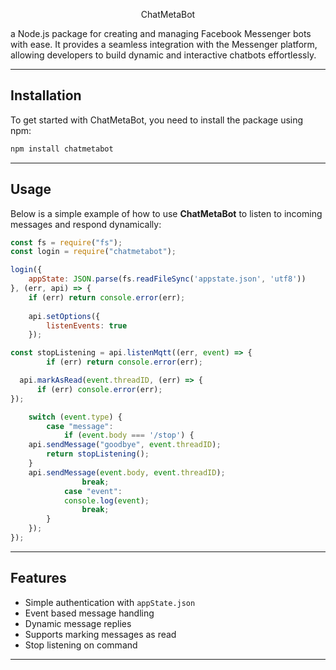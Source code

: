 <p align="center">
ChatMetaBot
    </p>
a Node.js package for creating and managing Facebook Messenger bots with ease. It provides a seamless integration with the Messenger platform, allowing developers to build dynamic and interactive chatbots effortlessly.


---

## Installation

To get started with ChatMetaBot, you need to install the package using npm:

```bash
npm install chatmetabot
```

---

## Usage

Below is a simple example of how to use **ChatMetaBot** to listen to incoming messages and respond dynamically:

```javascript
const fs = require("fs");
const login = require("chatmetabot");

login({
    appState: JSON.parse(fs.readFileSync('appstate.json', 'utf8'))
}, (err, api) => {
    if (err) return console.error(err);
    
    api.setOptions({
        listenEvents: true
    });

const stopListening = api.listenMqtt((err, event) => {
        if (err) return console.error(err);

  api.markAsRead(event.threadID, (err) => {
      if (err) console.error(err);
});

    switch (event.type) {
        case "message":
            if (event.body === '/stop') {
    api.sendMessage("goodbye", event.threadID);
        return stopListening();
    }
    api.sendMessage(event.body, event.threadID);
                break;
            case "event":
            console.log(event);
                break;
        }
    });
});
```

---

## Features

- Simple authentication with `appState.json`
- Event based message handling
- Dynamic message replies
- Supports marking messages as read
- Stop listening on command

---